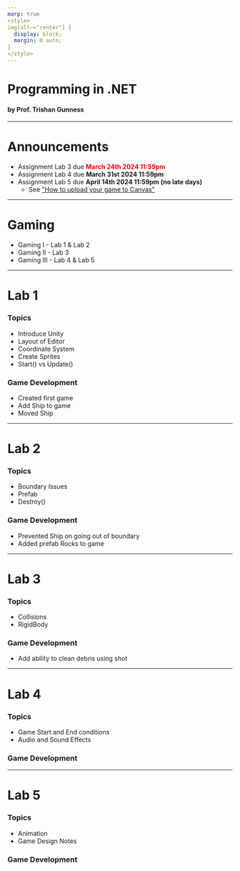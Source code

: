 ```yaml
---
marp: true
<style>
img[alt~="center"] {
  display: block;
  margin: 0 auto;
}
</style>
---
```


# Programming in .NET
#### by Prof. Trishan Gunness 
---
# Announcements  

- Assignment Lab 3 due <span style="color:red;">**March 24th 2024 11:59pm**</span>
- Assignment Lab 4 due **March 31st 2024 11:59pm**
- Assignment Lab 5 due **April 14th 2024 11:59pm (no late days)**
  - See ["How to upload your game to Canvas"](https://www.youtube.com/watch?v=PNpVoE8w2r8)
---
# Gaming

- Gaming I - Lab 1 & Lab 2
- Gaming II - Lab 3
- Gaming III - Lab 4 & Lab 5

---

# Lab 1
### Topics
- Introduce Unity
- Layout of Editor
- Coordinate System
- Create Sprites
- Start() vs Update()
### Game Development
- Created first game
- Add Ship to game
- Moved Ship

---
# Lab 2

### Topics
- Boundary Issues
- Prefab
- Destroy()

### Game Development
- Prevented Ship on going out of boundary
- Added prefab Rocks to game

---
# Lab 3

### Topics
- Collisions
- RigidBody

### Game Development
- Add ability to clean debris using shot

---

# Lab 4
### Topics
- Game Start and End conditions
- Audio and Sound Effects

### Game Development


---

# Lab 5

### Topics
- Animation
- Game Design Notes


### Game Development

